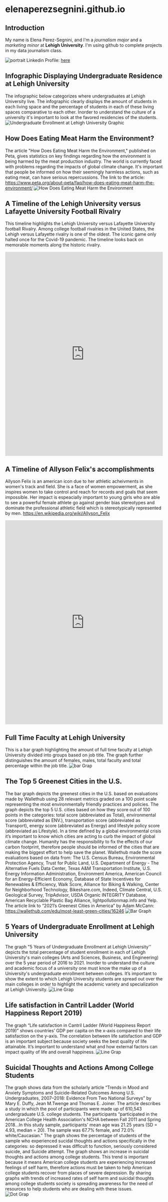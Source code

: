 # elenaperezsegnini.github.io
## Introduction
My name is Elena Perez-Segnini, and I'm a *journalism major* and a *marketing minor* at **Lehigh University**. I'm using github to complete projects in my data journalism class.

![portrait](https://raw.githubusercontent.com/elenaperezsegnini/elenaperezsegnini.github.io/main/59A1424E-10B8-4909-A146-2FF32A523A2AIMG_0424.jpeg)
Linkedin Profile: [here](https://www.linkedin.com/in/elena-perez-segnini-10a9a1204/)

## Infographic Displaying Undergraduate Residence at Lehigh University 
The infographic below categorizes where undergraduates at Lehigh University live. The infographic clearly displays the amount of students in each living space and the percentage of students in each of these living spaces comparative to each other. Inorder to understand the culture of a university it's important to look at the favored residencies of the students.   
![Undergraduate Enrollment at Lehigh University Graphic](https://user-images.githubusercontent.com/90854946/134543140-7d77a817-4783-4fcc-864e-34667aad2377.png)

## How Does Eating Meat Harm the Environment? 
The article "How Does Eating Meat Harm the Environment," published on Peta, gives statistics on key findings regarding how the environment is being harmed by the meat production industry. The world is currently faced with problems regarding the impacts of global climate change. It's important that people be informed on how their seemingly harmless actions, such as eating meat, can have serious repercussions. The link to the article: https://www.peta.org/about-peta/faq/how-does-eating-meat-harm-the-environment/
![How Does Eating Meat Harm the Environment](https://raw.githubusercontent.com/elenaperezsegnini/elenaperezsegnini.github.io/main/How%20does%20eating%20meat%20harm%20the%20environment%20(1).png)
## A Timeline of the Lehigh University versus Lafayette University Football Rivalry
This timeline highlights the Lehigh University versus Lafayette University football Rivalry. Among college football rivalries in the United States, the Lehigh versus Lafayette rivalry is one of the oldest. The iconic game only halted once for the Covid-19 pandemic. The timeline looks back on memorable moments along the historic rivalry. 
<iframe src='https://cdn.knightlab.com/libs/timeline3/latest/embed/index.html?source=1w6AhKYswsL2F42apIr_HOWvupDDgqBujN1hoyoCa-0o&font=Default&lang=en&initial_zoom=2&height=650' width='100%' height='650' webkitallowfullscreen mozallowfullscreen allowfullscreen frameborder='0'></iframe>

## A Timeline of Allyson Felix's accomplishments 
Allyson Felix is an american icon due to her athletic acheivments in women's track and field. She is a face of women empowerment, as she inspires women to take control and reach for records and goals that seem impossible. Her impact is espeacially important to young girls who are able to see a powerful female athlete go against gender bias stereotypes and dominate the professional athletic field which is stereotypically represented by men. https://en.wikipedia.org/wiki/Allyson_Felix
<iframe src='https://cdn.knightlab.com/libs/timeline3/latest/embed/index.html?source=1t7rINmoDd2-1jQh0vveh7vF5p48dXC0gq2ZwB4Ac46k&font=Default&lang=en&initial_zoom=2&height=650' width='100%' height='650' webkitallowfullscreen mozallowfullscreen allowfullscreen frameborder='0'></iframe>

## Full Time Faculty at Lehigh University 
This is a bar graph highlighting the amount of full time faculty at Lehigh University divided into groups based on job title. The graph further distinguishes the amount of females, males, total faculty and total percentage within the job title. 
![bar Grap](https://raw.githubusercontent.com/elenaperezsegnini/elenaperezsegnini.github.io/main/Full_Time_Faculty_at_Lehigh_University_Male_Female_Total_Total_Percent__chartbuilder.png)
## The Top 5 Greenest Cities in the U.S.
The bar graph depicts the greenest cities in the U.S. based on evaluations made by Wallethub using 28 relevant metrics graded on a 100 point scale representing the most environmentally friendly practices and policies. The graph depicts the top 5 U.S. cities based on how they score out of 100 points in the categories: total score (abbreviated as Total), environmental score (abbreviated as ENV.), transportation score (abbreviated as Transport), energy score (abbreviated as Energy) and lifestyle policy score (abbreviated as Lifestyle).  In a time defined by a global environmental crisis it’s important to know which cities are acting to curb the impact of global climate change. Humanity has the responsibility to fix the effects of our carbon footprint, therefore people should be informed of the cities that are making the biggest effort to help save the planet. Wallethub made the score evaluations based on data from: The U.S. Census Bureau, Environmental Protection Agency, Trust for Public Land, U.S. Department of Energy - The Alternative Fuels Data Center, Texas A&M Transportation Institute, U.S. Energy Information Administration, Environment America, American Council for an Energy-Efficient Economy, Database of State Incentives for Renewables & Efficiency, Walk Score, Alliance for Biking & Walking, Center for Neighborhood Technology, Bikeshare.com, Indeed, Climate Central, U.S. Geological Survey, TripAdvisor, USDA Organic INTEGRITY Database, American Recyclable Plastic Bag Alliance, lightpollutionmap.info and Yelp. The article link to “2021’s Greenest Cities in America” by Adam McCann: https://wallethub.com/edu/most-least-green-cities/16246
![Bar Graph](https://raw.githubusercontent.com/elenaperezsegnini/elenaperezsegnini.github.io/main/The_Top_5_Greenest_Cities_in_the_U.S._Total_ENV._Transport_Energy_Lifestyle_chartbuilder.png)
## 5 Years of Undergraduate Enrollment at Lehigh University
The graph "5 Years of Undergraduate Enrollment at Lehigh University'' depicts the total percentage of student enrollment in each of Lehigh University's main colleges (Arts and Sciences, Business, and Engineering) over the 5 year period of 2016 to 2021. Inorder to understand the culture and academic focus of a university one must know the make up of a University's undergraduate enrollment between colleges. It’s important to show the extent to which Lehigh University students are spread out over the main colleges in order to highlight the academic variety and specialization at Lehigh University. 
![Line Grap](https://raw.githubusercontent.com/elenaperezsegnini/elenaperezsegnini.github.io/main/5_years_of_Undergraduate_Enrollment_at_Lehigh_University_Arts_and_Sciences_Engineering_Business_chartbuilder.png)
## Life satisfaction in Cantril Ladder (World Happiness Report 2019)
The graph “Life satisfaction in Cantril Ladder (World Happiness Report 2019)” shows  countries’ GDP per capita on the x-axis compared to their life satisfaction on the y-axis. The correlation between life satisfaction and GDP is an important subject because society seeks the best quality of life attainable. It’s important to understand what and how external factors can impact quality of life and overall happiness. 
![Line Grap](https://raw.githubusercontent.com/elenaperezsegnini/elenaperezsegnini.github.io/main/Life_satisfaction_in_Cantril_Ladder_(World_Happiness_Report_2019)_Life_satisfaction_in_Cantril_Ladder_(World_Happiness_Report_2019)_chartbuilder.png)
## Suicidal Thoughts and Actions Among College Students
The graph shows data from the scholarly article “Trends in Mood and Anxiety Symptoms and Suicide-Related Outcomes Among U.S. Undergraduates, 2007–2018: Evidence From Two National Surveys” by Mary E. Duffy, Jean M.Twenge and Thomas E. Joiner. The article describes a study in which the pool of participants were made up of 610,543 undergraduate U.S. college students. The participants “participated in the American College Health Association's NCHA between Fall 2011 and Spring 2018...In this study sample, participants' mean age was 21.25 years (SD = 4.93, median = 20). The sample was 67.7% female, and 72.0% white/Caucasian.” The graph shows the percentage of students of the sample who experienced sucidal thoughts and actions specifically in the categories: so depressed it was difficult to function, seriously considered suicide, and Suicide attempt. The graph shows an increase in suicidal thoughts and actions among college students. This trend is important because it means American college students are experiencing increased feelings of self harm, therefore actions must be taken to help American college students recover from places of severe depression. By sharing graphs with trends of increased rates of self harm and suicidal thoughts among college students society is spreading awareness for the need of resources to help students who are dealing with these issues.      
![Dot Grap](https://raw.githubusercontent.com/elenaperezsegnini/elenaperezsegnini.github.io/main/Suicidal_Thoughts_and_Actions_Among_College_Students__So_depressed_it_was_difficult_to_function_Seriously_considered_suicide_Suicide_attempt_chartbuilder%20(1).png)
